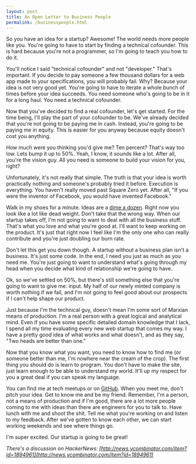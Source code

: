```yaml
---
layout: post
title: An Open Letter to Business People
permalink: /businesspeople.html
---
```


So you have an idea for a startup? Awesome! The world needs more people like you. You're going to have to start by finding a technical cofounder. This is hard because you're not a programmer, so I'm going to teach you how to do it.

You'll notice I said "technical cofounder" and not "developer." That's important. If you decide to pay someone a few thousand dollars for a web app made to your specifications, you will probably fail. Why? Because your idea is not very good yet. You're going to have to iterate a whole bunch of times before your idea succeeds. You need someone who's going to be in it for a long haul. You need a technical cofounder.

Now that you've decided to find a real cofounder, let's get started. For the time being, I'll play the part of your cofounder to be. We've already decided that you're not going to be paying me in cash. Instead, you're going to be paying me in equity. This is easier for you anyway because equity doesn't cost you anything.

How much were you thinking you'd give me? Ten percent? That's way too low. Lets bump it up to 50%. Yeah, I know, it sounds like a lot. After all, you're the vision guy. All you need is someone to build your vision for you, right?

Unfortunately, it's not really that simple. The truth is that your idea is worth practically nothing and someone's probably tried it before. Execution is everything. You haven't really moved past Square Zero yet. After all, "If you were the inventor of Facebook, you would have invented Facebook."

Walk in my shoes for a minute. Ideas are a [dime a dozen](http://paulgraham.com/ideas.html). Right now you look like a lot like dead weight. Don't take that the wrong way. When our startup takes off, I'm not going to want to deal with all the business stuff. That's what you love and what you're good at. I'll want to keep working on the product. It's just that right now I feel like I'm the only one who can really contribute and you're just doubling our burn rate. 

Don't let this get you down though. A startup without a business plan isn't a business. It's just some code. In the end, I need you just as much as you need me. You're just going to want to understand what's going through my head when you decide what kind of relationship we're going to have. 

Ok, so we've settled on 50%, but there's still something else that you're going to want to give me: input. My half of our newly minted company is worth nothing if we fail, and I'm not going to feel good about our prospects if I can't help shape our product.

Just because I'm the technical guy, doesn't mean I'm some sort of Marxian means of production. I'm a real person with a great logical and analytical mind. Even if you have some specific detailed domain knowledge that I lack, I spend all my time evaluating every new web startup that comes my way. I have a pretty good idea of what works and what doesn't, and as they say, "Two heads are better than one."

Now that you know what you want, you need to know how to find me (or someone better than me, I'm nowhere near the cream of the crop). The first thing you should do is learn to program. You don't have to make the site, just learn enough to be able to understand my world. It'll up my respect for you a great deal if you can speak my language.

You can find me at tech meetups or on [GitHub](http://shazow.posterous.com/protip-for-hackers-seeking-hackers-forget-mee). When you meet me, don't pitch your idea. Get to know me and be my friend. Remember, I'm a person, not a means of production and if I'm good, there are a lot more people coming to me with ideas than there are engineers for you to talk to. Have lunch with me and shoot the shit. Tell me what you're working on and listen to my feedback. After we've gotten to know each other, we can start working weekends and see where things go.

I'm super excited. Our startup is going to be great!

_There's a discussion on HackerNews: [http://news.ycombinator.com/item?id=1894961](http://news.ycombinator.com/item?id=1894961)_
